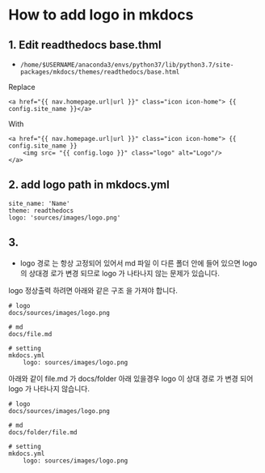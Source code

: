 # How to add logo in mkdocs

## 1. Edit readthedocs base.thml

- `/home/$USERNAME/anaconda3/envs/python37/lib/python3.7/site-packages/mkdocs/themes/readthedocs/base.html`

Replace 

```
<a href="{{ nav.homepage.url|url }}" class="icon icon-home"> {{ config.site_name }}</a>
```

With 

```
<a href="{{ nav.homepage.url|url }}" class="icon icon-home"> {{ config.site_name }}
	<img src= "{{ config.logo }}" class="logo" alt="Logo"/>
</a>
```


## 2. add logo path in mkdocs.yml

```
site_name: 'Name'
theme: readthedocs
logo: 'sources/images/logo.png'

```

## 3. 

- logo 경로 는 항상 고정되어 있어서 md 파일 이 다른 폴더 안에 들어 있으면 logo 의 상대경 로가 변경 되므로 logo 가 나타나지 않는 문제가 있습니다.

logo 정상출력 하려면 아래와 같은 구조 을 가져야 합니다.

```
# logo
docs/sources/images/logo.png

# md 
docs/file.md

# setting
mkdocs.yml
	logo: sources/images/logo.png

```

아래와 같이 file.md 가 docs/folder 아래 있을경우 logo 이 상대 경로 가 변경 되어 logo 가 나타나지 않습니다. 

```
# logo
docs/sources/images/logo.png

# md 
docs/folder/file.md

# setting
mkdocs.yml
	logo: sources/images/logo.png

```
